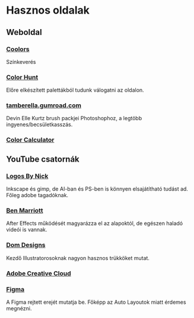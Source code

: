 # Hasznos oldalak

## Weboldal

### [Coolors](https://coolors.co/)

Színkeverés

### [Color Hunt](https://colorhunt.co/)

Előre elkészített palettákból tudunk válogatni az oldalon.

### [tamberella.gumroad.com](https://tamberella.gumroad.com/)

Devin Elle Kurtz brush packjei Photoshophoz, a legtöbb ingyenes/becsületkasszás.

### [Color Calculator](https://www.sessions.edu/color-calculator/)

## YouTube csatornák

### [Logos By Nick](https://www.youtube.com/c/LogosByNick)

Inkscape és gimp, de AI-ban és PS-ben is könnyen elsajátítható tudást ad. Főleg adobe tagadóknak.

### [Ben Marriott](https://www.youtube.com/c/BenMarriott)

After Effects működését magyarázza el az alapoktól, de egészen haladó videói is vannak.

### [Dom Designs](https://www.youtube.com/c/DomDesigns)

Kezdő Illustratorosoknak nagyon hasznos trükköket mutat.

### [Adobe Creative Cloud](https://www.youtube.com/c/AdobeCreativeCloud)

### [Figma](https://www.youtube.com/c/Figmadesign)

A Figma rejtett erejét mutatja be. Főképp az Auto Layoutok miatt érdemes megnézni.